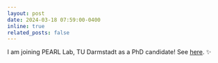 ```yaml
---
layout: post
date: 2024-03-18 07:59:00-0400
inline: true
related_posts: false
---
```


I am joining PEARL Lab, TU Darmstadt as a PhD candidate! See [here](https://www.linkedin.com/feed/update/urn:li:activity:7175495573855232001/). :sparkles: 